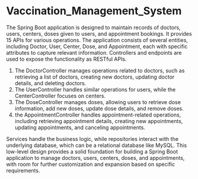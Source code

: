 # Vaccination_Management_System
The Spring Boot application is designed to maintain records of doctors, users, centers, doses given to users, and appointment bookings. 
It provides 15 APIs for various operations. The application consists of several entities, including Doctor, User, Center, Dose, and Appointment, each with 
specific attributes to capture relevant information. Controllers and endpoints are used to expose the functionality as RESTful APIs.

1) The DoctorController manages operations related to doctors, such as retrieving a list of doctors, creating new doctors, updating doctor details,
   and deleting doctors.
2) The UserController handles similar operations for users, while the CenterController focuses on centers.
3) The DoseController manages doses, allowing users to retrieve dose information, add new doses, update dose details, and remove doses.
4) the AppointmentController handles appointment-related operations, including retrieving appointment details, creating new appointments, updating appointments, and canceling appointments.

Services handle the business logic, while repositories interact with the underlying database, which can be a relational database like MySQL. 
This low-level design provides a solid foundation for building a Spring Boot application to manage doctors, users, centers, doses, and appointments, 
with room for further customization and expansion based on specific requirements.
